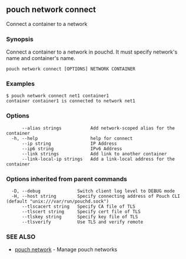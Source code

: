## pouch network connect

Connect a container to a network

### Synopsis

Connect a container to a network in pouchd. It must specify network's name and container's name.

```
pouch network connect [OPTIONS] NETWORK CONTAINER
```

### Examples

```
$ pouch network connect net1 container1
container container1 is connected to network net1
```

### Options

```
      --alias strings           Add network-scoped alias for the container
  -h, --help                    help for connect
      --ip string               IP Address
      --ip6 string              IPv6 Address
      --link strings            Add link to another container
      --link-local-ip strings   Add a link-local address for the container
```

### Options inherited from parent commands

```
  -D, --debug              Switch client log level to DEBUG mode
  -H, --host string        Specify connecting address of Pouch CLI (default "unix:///var/run/pouchd.sock")
      --tlscacert string   Specify CA file of TLS
      --tlscert string     Specify cert file of TLS
      --tlskey string      Specify key file of TLS
      --tlsverify          Use TLS and verify remote
```

### SEE ALSO

* [pouch network](pouch_network.md)	 - Manage pouch networks

